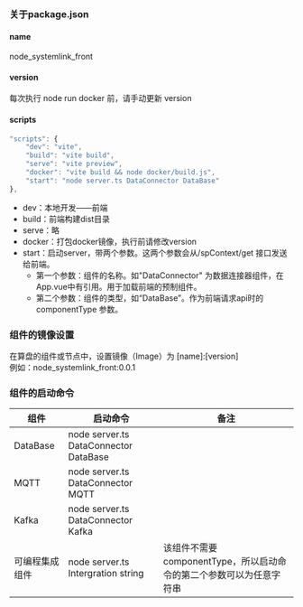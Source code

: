 ### 关于package.json
#### name
node_systemlink_front
#### version
每次执行 node run docker 前，请手动更新 version
#### scripts
```jsx
"scripts": {
    "dev": "vite",
    "build": "vite build",
    "serve": "vite preview",
    "docker": "vite build && node docker/build.js",
    "start": "node server.ts DataConnector DataBase"
},
```

- dev：本地开发——前端
- build：前端构建dist目录
- serve：略
- docker：打包docker镜像，执行前请修改version
- start：启动server，带两个参数。这两个参数会从/spContext/get 接口发送给前端。
   - 第一个参数：组件的名称。如"DataConnector" 为数据连接器组件，在App.vue中有引用。用于加载前端的预制组件。
   - 第二个参数：组件的类型，如“DataBase”。作为前端请求api时的 componentType 参数。

### 组件的镜像设置
在算盘的组件或节点中，设置镜像（Image）为 [name]:[version]<br />例如：node_systemlink_front:0.0.1
### 组件的启动命令
| 组件 | 启动命令 | 备注 |
| --- | --- | --- |
| DataBase | node server.ts DataConnector DataBase |  |
| MQTT | node server.ts DataConnector MQTT |  |
| Kafka | node server.ts DataConnector Kafka |  |
| 可编程集成组件 | node server.ts Intergration string | 该组件不需要componentType，所以启动命令的第二个参数可以为任意字符串 |

